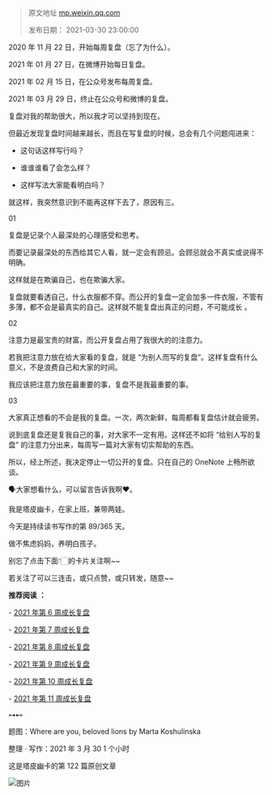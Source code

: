 > 原文地址 [mp.weixin.qq.com](https://mp.weixin.qq.com/s/hz2OCrHNBVfXuhl_e0bjWQ)
>
> 发布日期： 2021-03-30 23:00:00



2020 年 11 月 22 日，开始每周复盘（忘了为什么）。

2021 年 01 月 27 日，在微博开始每日复盘。

2021 年 02 月 15 日，在公众号发布每周复盘。

2021 年 03 月 29 日，终止在公众号和微博的复盘。

复盘对我的帮助很大，所以我才可以坚持到现在。

但最近发现复盘时间越来越长，而且在写复盘的时候，总会有几个问题闯进来：

*   这句话这样写行吗？
    
*   谁谁谁看了会怎么样？
    
*   这样写法大家能看明白吗？
    

就这样，我突然意识到不能再这样下去了，原因有三。

01

复盘是记录个人最深处的心理感受和思考。

而要记录最深处的东西给其它人看，就一定会有顾忌。会顾忌就会不真实或说得不明确。

这样就是在欺骗自己，也在欺骗大家。

复盘就要看透自己，什么衣服都不穿。而公开的复盘一定会加多一件衣服，不管有多薄，都不会是最真实的自己。这样就不能复盘出真正的问题，不可能成长 。

02

注意力是最宝贵的财富，而公开复盘占用了我很大的的注意力。

若我把注意力放在给大家看的复盘，就是 “为别人而写的复盘”。这样复盘有什么意义，不是浪费自己和大家的时间。

我应该把注意力放在最重要的事，复盘不是我最重要的事。

03

大家真正想看的不会是我的复盘。一次，两次新鲜，每周都看复盘估计就会疲劳。

说到底复盘还是复我自己的事，对大家不一定有用。这样还不如将 “给别人写的复盘” 的注意力分出来，每周写一篇对大家有切实帮助的东西。


所以，经上所述，我决定停止一切公开的复盘。只在自己的 OneNote 上畅所欲谈。

🗣大家想看什么，可以留言告诉我啊❤️。

我是塔皮幽卡，在家上班，兼带两娃。

今天是持续读书写作的第 89/365 天。

做不焦虑妈妈，养明白孩子。

别忘了点击下面👇🏻的卡片关注啊~~

若关注了可以三连击，或只点赞，或只转发，随意~~

  

 **推荐阅读** **：**

- [2021 年第 6 周成长复盘](http://mp.weixin.qq.com/s?__biz=MzIwMzA5NTI3NQ==&mid=2649905010&idx=1&sn=fbdd843832e2e495f662dcc279eddbb2&chksm=8ed25af6b9a5d3e063454590137b6ce13cbbb8ac38b4bd2a84cda2453d39b51488d955da2633&scene=21#wechat_redirect)

- [2021 年第 7 周成长复盘](http://mp.weixin.qq.com/s?__biz=MzIwMzA5NTI3NQ==&mid=2649905048&idx=1&sn=33df8d548f65181d89c8ce8de78a2489&chksm=8ed25a1cb9a5d30ab9d3332d1cf57ba85033a30c6995964c3bbd428be4d408b0ad20cbbeea22&scene=21#wechat_redirect)

- [2021 年第 8 周成长复盘](http://mp.weixin.qq.com/s?__biz=MzIwMzA5NTI3NQ==&mid=2649905075&idx=1&sn=e3bc165e786544a3e85ef76f39e02b4a&chksm=8ed25a37b9a5d3219b737f915416423b5fbfc1d715dafddeb4a59fbb610379f8649e84914808&scene=21#wechat_redirect)

- [2021 年第 9 周成长复盘](http://mp.weixin.qq.com/s?__biz=MzIwMzA5NTI3NQ==&mid=2649905151&idx=1&sn=6a41c7cf519b4bf56c760ca4d52c19b4&chksm=8ed25a7bb9a5d36d7d06948bf9d91beb25c73a975fc0d6b507038f5fb5d9e9925df7ef57cee9&scene=21#wechat_redirect)

- [2021 年第 10 周成长复盘](http://mp.weixin.qq.com/s?__biz=MzIwMzA5NTI3NQ==&mid=2649905196&idx=1&sn=901fc82a8adb8d2c0d2b3085ad8b96ea&chksm=8ed255a8b9a5dcbedfe81cd2ef104d58ea0b2222e7e99db0869a6f829f35739bb156b29f7fe8&scene=21#wechat_redirect)

- [2021 年第 11 周成长复盘](http://mp.weixin.qq.com/s?__biz=MzIwMzA5NTI3NQ==&mid=2649905226&idx=1&sn=658d3e0d4caa95246626441c4557bd62&chksm=8ed255ceb9a5dcd8ae1202f9cfb7601f8fae545345098f5e3d7c87919df5de6284be4b2a61db&scene=21#wechat_redirect)

⊶⊷

题图：Where are you, beloved lions by Marta Koshulinska

整理 · 写作：2021 年 3 月 30 1 个小时

这是塔皮幽卡的第 122 篇原创文章

![图片](https://mmbiz.qpic.cn/mmbiz_png/2qRZ6oIialEA1WYBLfcOG5qX01phLzWIqMGMCzktjlsicyhk7n70AM44mK7V4Tsoic7aJI37jsTEUmJTLqUw4v6vw/640?wx_fmt=png)